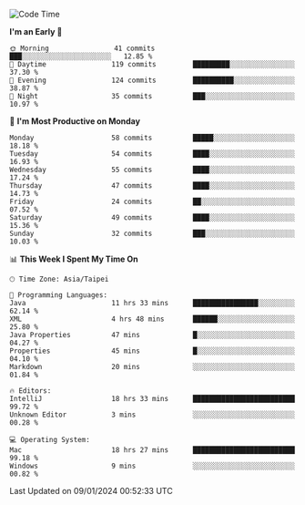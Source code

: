 <!--START_SECTION:waka-->
![Code Time](http://img.shields.io/badge/Code%20Time-800%20hrs%2053%20mins-blue)

**I'm an Early 🐤** 

```text
🌞 Morning                41 commits          ███░░░░░░░░░░░░░░░░░░░░░░   12.85 % 
🌆 Daytime                119 commits         █████████░░░░░░░░░░░░░░░░   37.30 % 
🌃 Evening                124 commits         ██████████░░░░░░░░░░░░░░░   38.87 % 
🌙 Night                  35 commits          ███░░░░░░░░░░░░░░░░░░░░░░   10.97 % 
```
📅 **I'm Most Productive on Monday** 

```text
Monday                   58 commits          █████░░░░░░░░░░░░░░░░░░░░   18.18 % 
Tuesday                  54 commits          ████░░░░░░░░░░░░░░░░░░░░░   16.93 % 
Wednesday                55 commits          ████░░░░░░░░░░░░░░░░░░░░░   17.24 % 
Thursday                 47 commits          ████░░░░░░░░░░░░░░░░░░░░░   14.73 % 
Friday                   24 commits          ██░░░░░░░░░░░░░░░░░░░░░░░   07.52 % 
Saturday                 49 commits          ████░░░░░░░░░░░░░░░░░░░░░   15.36 % 
Sunday                   32 commits          ███░░░░░░░░░░░░░░░░░░░░░░   10.03 % 
```


📊 **This Week I Spent My Time On** 

```text
🕑︎ Time Zone: Asia/Taipei

💬 Programming Languages: 
Java                     11 hrs 33 mins      ████████████████░░░░░░░░░   62.14 % 
XML                      4 hrs 48 mins       ██████░░░░░░░░░░░░░░░░░░░   25.80 % 
Java Properties          47 mins             █░░░░░░░░░░░░░░░░░░░░░░░░   04.27 % 
Properties               45 mins             █░░░░░░░░░░░░░░░░░░░░░░░░   04.10 % 
Markdown                 20 mins             ░░░░░░░░░░░░░░░░░░░░░░░░░   01.84 % 

🔥 Editors: 
IntelliJ                 18 hrs 33 mins      █████████████████████████   99.72 % 
Unknown Editor           3 mins              ░░░░░░░░░░░░░░░░░░░░░░░░░   00.28 % 

💻 Operating System: 
Mac                      18 hrs 27 mins      █████████████████████████   99.18 % 
Windows                  9 mins              ░░░░░░░░░░░░░░░░░░░░░░░░░   00.82 % 
```


 Last Updated on 09/01/2024 00:52:33 UTC
<!--END_SECTION:waka-->
